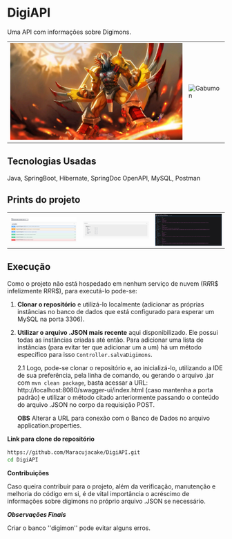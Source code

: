# DigiAPI

Uma API com informações sobre Digimons.

<table>
  <tr>
    <td><img src="./imagens/wargraymon.png" alt="Wargraymon" width="500"/></td>
    <td><img src="./imagens/siriusmon.jpg" alt="Gabumon" width="500"/></td>
  </tr>
</table>

## Tecnologias Usadas
Java, SpringBoot, Hibernate, SpringDoc OpenAPI, MySQL, Postman

## Prints do projeto
<table>
  <tr>
    <td><img src="./imagens/digiapi1.png" alt="UI Swagger" width="900"/></td>
    <td><img src="./imagens/digiapi2.png" alt="Data types" width="900"/></td>
    <td><img src="./imagens/digiapi3.png" alt="Examples" width="900"/></td>
  </tr>
</table>

## Execução
Como o projeto não está hospedado em nenhum serviço de nuvem (R$R$R$ infelizmente R$R$R$), para executá-lo pode-se:
1. **Clonar o repositório** e utilizá-lo localmente (adicionar as próprias instâncias no banco de dados que está configurado para esperar um MySQL na porta 3306).
2. **Utilizar o arquivo .JSON mais recente** aqui disponibilizado. Ele possui todas as instâncias criadas até então. Para adicionar uma lista de instâncias (para evitar ter que adicionar um a um) há um método específico para isso ```Controller.salvaDigimons```.

    2.1 Logo, pode-se clonar o repositório e, ao inicializá-lo, utilizando a IDE de sua preferência, pela linha de comando, ou gerando o arquivo .jar com ```mvn clean package```, basta acessar a URL: http://localhost:8080/swagger-ui/index.html (caso mantenha a porta padrão) e utilizar o método citado anteriormente passando o conteúdo do arquivo .JSON no corpo da requisição POST.
   
    **OBS** Alterar a URL para conexão com o Banco de Dados no arquivo application.properties.
   
**Link para clone do repositório**
   ```bash
   https://github.com/Maracujacake/DigiAPI.git
   cd DigiAPI
  ```

**Contribuições**

Caso queira contribuir para o projeto, além da verificação, manutenção e melhoria do código em si, é de vital importância o acréscimo de informações sobre digimons no próprio arquivo .JSON se necessário.


***Observações Finais***

Criar o banco ''digimon'' pode evitar alguns erros.
